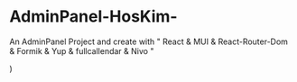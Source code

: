 


# AdminPanel-HosKim-
An AdminPanel Project and create with " React &amp; MUI &amp; React-Router-Dom &amp; Formik &amp; Yup &amp; fullcallendar &amp; Nivo "

)
